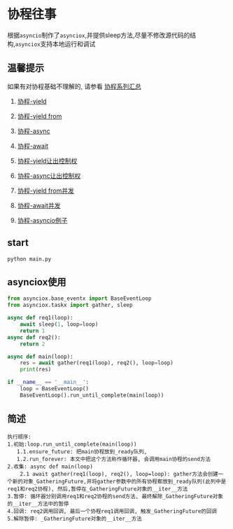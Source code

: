 # 协程往事

根据`asyncio`制作了`asynciox`,并提供sleep方法,尽量不修改源代码的结构,`asynciox`支持本地运行和调试

## 温馨提示
如果有对协程基础不理解的, 请参看 [协程系列汇总](https://mp.weixin.qq.com/mp/appmsgalbum?__biz=MzIwODI1ODI0Mw==&action=getalbum&album_id=2468295695067021314&scene=173&from_msgid=2651298700&from_itemidx=1&count=3&nolastread=1#wechat_redirect)

1. [协程-yield](https://mp.weixin.qq.com/s?__biz=MzIwODI1ODI0Mw==&mid=2651298624&idx=1&sn=d3101aa9b54f717471a05bd36530482a&chksm=8cf6eeecbb8167fa85cc46c3637358ea8b5f74ec5bf57f1fb70e3a20c8ba0ccaffcdc10c8cb0&scene=178&cur_album_id=2468295695067021314#rd)

2. [协程-yield from](https://mp.weixin.qq.com/s?__biz=MzIwODI1ODI0Mw==&mid=2651298632&idx=1&sn=b73feb8fcec6d1241d69f832017ce62f&chksm=8cf6eee4bb8167f2737674c63238b552062521a5fbc29791b3846069b3648fb865728626ef2d&scene=178&cur_album_id=2468295695067021314#rd)

3. [协程-async](https://mp.weixin.qq.com/s?__biz=MzIwODI1ODI0Mw==&mid=2651298637&idx=1&sn=c277f03e5b47f284fd56807fe4744d64&chksm=8cf6eee1bb8167f7be3fc38ea46431ce17c93a4121724ca420dfd2603e60da7494f90df85432&scene=178&cur_album_id=2468295695067021314#rd)

4. [协程-await](https://mp.weixin.qq.com/s?__biz=MzIwODI1ODI0Mw==&mid=2651298662&idx=1&sn=1aaa92a351d2ba723f4e623daae4f01d&chksm=8cf6eecabb8167dcaf3a23dd9101a08931a69648567e88b9c396602d4e613c2068501cdd9422&scene=178&cur_album_id=2468295695067021314#rd)

5. [协程-yield让出控制权](https://mp.weixin.qq.com/s?__biz=MzIwODI1ODI0Mw==&mid=2651298663&idx=1&sn=4e1f259fe8639e5e1340a29f053b1427&chksm=8cf6eecbbb8167dd88596a3161945fe97cde785de7b430a7292dcea580fa10b9a3c6982bfd1e&scene=178&cur_album_id=2468295695067021314#rd)

6. [协程-async让出控制权](https://mp.weixin.qq.com/s?__biz=MzIwODI1ODI0Mw==&mid=2651298664&idx=1&sn=e28271a0454da0db8db961fcd4edb418&chksm=8cf6eec4bb8167d2db708452c0deacddae1c2a417b9011de231aabcb7a19db5f0bdc8909b5e6&scene=178&cur_album_id=2468295695067021314#rd)

7. [协程-yield from并发](docs/7.yield_from_concurrent.md)

8. [协程-await并发](https://mp.weixin.qq.com/s?__biz=MzIwODI1ODI0Mw==&mid=2651298694&idx=1&sn=db75ae2b87c29c6fc458db5f886728ee&chksm=8cf6ee2abb81673c5428cc2290aeab7e8899e16b7147ae65aa8e5bf56f6bc096f65bff2eed45&scene=178&cur_album_id=2468295695067021314#rd)

9. [协程-asyncio例子](https://mp.weixin.qq.com/s?__biz=MzIwODI1ODI0Mw==&mid=2651298700&idx=1&sn=c4abc6e46d56098b60bf6419a4b43f84&chksm=8cf6ee20bb816736eda3ef84a9eed42ab0ce8a71d9f09aaaf79acf7d8d239877fb20425df977&scene=178&cur_album_id=2468295695067021314#rd)


## start
``` shell
python main.py
```

## asynciox使用

``` python
from asynciox.base_eventx import BaseEventLoop
from asynciox.taskx import gather, sleep

async def req1(loop):
    await sleep(1, loop=loop)
    return 1
async def req2():
    return 2

async def main(loop):
    res = await gather(req1(loop), req2(), loop=loop)
    print(res)

if __name__ == '__main__':
    loop = BaseEventLoop()
    BaseEventLoop().run_until_complete(main(loop))
```

## 简述

```
执行顺序: 
1.初始:loop.run_until_complete(main(loop))
   1.1.ensure_future: 把main协程放到_ready队列, 
   1.2.run_forever: 本文中把这个方法称作循环器, 会调用main协程的send方法
2.收集: async def main(loop)
    2.1 await gather(req1(loop), req2(), loop=loop): gather方法会创建一个新的对象_GatheringFuture,并将gather参数中的所有协程都放到_ready队列(此列中是req1和req2协程), 然后,暂停在_GatheringFuture对象的__iter__方法
3.暂停: 循环器分别调用req1和req2协程的send方法, 最终解除_GatheringFuture对象的__iter__方法中的暂停
4.回调: req2调用回调, 最后一个协程req1调用回调, 触发_GatheringFuture的回调
5.解除暂停: _GatheringFuture对象的__iter__方法
```
